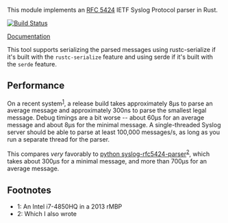 This module implements an [RFC 5424](https://tools.ietf.org/html/rfc5424) IETF Syslog Protocol parser in Rust.

[![Build Status](https://travis-ci.org/Roguelazer/rust-syslog-rfc5424.svg?branch=master)](https://travis-ci.org/Roguelazer/rust-syslog-rfc5424)

[Documentation](http://roguelazer.github.io/rust-syslog-rfc5424/syslog_rfc5424/)

This tool supports serializing the parsed messages using rustc-serialize if it's built with the `rustc-serialize`
feature and using serde if it's built with the `serde` feature.

## Performance

On a recent system<sup>[1](#sysfootnote)</sup>, a release build takes approximately 8µs to parse an average message and approximately 300ns to parse the smallest legal message. Debug timings are a bit worse -- about 60µs for an average message and about 8µs for the minimal message. A single-threaded Syslog server should be able to parse at least 100,000 messages/s, as long as you run a separate thread for the parser.

This compares *very* favorably to [python syslog-rfc5424-parser](https://github.com/EasyPost/syslog-rfc5424-parser)<sup>[2](#fn2)</sup>, which takes about 300µs for a minimal message, and more than 700µs for an average message.

## Footnotes

* <a name="sysfootnote">1</a>:  An Intel i7-4850HQ in a 2013 rMBP
* <a name="fnt2">2</a>: Which I also wrote
